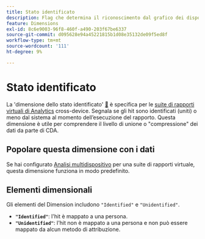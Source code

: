 ```yaml
---
title: Stato identificato
description: Flag che determina il riconoscimento dal grafico dei dispositivi.
feature: Dimensions
exl-id: 8c6e9003-96f8-460f-a490-203f67be6337
source-git-commit: d095628e94a45221815b1d08e35132de09f5ed8f
workflow-type: tm+mt
source-wordcount: '111'
ht-degree: 9%

---
```


# Stato identificato

La &#39;dimensione dello stato identificato&#39; [&#128279;](overview.md) è specifica per le [suite di rapporti virtuali di Analytics](../cda/overview.md) cross-device. Segnala se gli hit sono identificati (uniti) o meno dal sistema al momento dell’esecuzione del rapporto. Questa dimensione è utile per comprendere il livello di unione o &quot;compressione&quot; dei dati da parte di CDA.

## Popolare questa dimensione con i dati

Se hai configurato [Analisi multidispositivo](../cda/overview.md) per una suite di rapporti virtuale, questa dimensione funziona in modo predefinito.

## Elementi dimensionali

Gli elementi del Dimension includono `"Identified"` e `"Unidentified"`.

* **`"Identified"`**: l&#39;hit è mappato a una persona.
* **`"Unidentified"`**: l&#39;hit non è mappato a una persona e non può essere mappato da alcun metodo di attribuzione.
